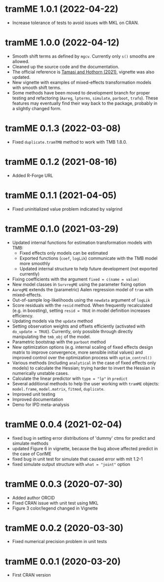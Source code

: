 # tramME 1.0.1 (2022-04-22)

* Increase tolerance of tests to avoid issues with MKL on CRAN.

# tramME 1.0.0 (2022-04-12)

* Smooth shift terms as defined by `mgcv`. Currently only `s()` smooths are
  allowed.
* Cleaned up the source code and the documentation.
* The official reference is [Tamasi and Hothorn (2021)](https://doi.org/10.32614/RJ-2021-075), 
  vignette was also updated.
* New vignette with examples of mixed-effects transformation models with
  smooth shift terms.
* Some methods have been moved to development branch for proper testing and
  refactoring (`Aareg`, `lpterms`, `simulate`, `parboot`, `trafo`). These
  features may eventually find their way back to the package, probably in a
  slightly changed form.

# tramME 0.1.3 (2022-03-08)

* Fixed `duplicate.tramTMB` method to work with TMB 1.8.0.

# tramME 0.1.2 (2021-08-16)

* Added R-Forge URL

# tramME 0.1.1 (2021-04-05)

* Fixed uninitialized value problem indicated by valgrind

# tramME 0.1.0 (2021-03-29)

* Updated internal functions for estimation transformation models with TMB:
    * Fixed effects only models can be estimated
    * Exported functions (`coef`, `logLik`) communicate with the TMB model more
      smoothly
    * Updated internal structure to help future development (not exported
      currently)
* Fixing coefficients with the argument `fixed = c(name = value)` 
* New model classes in `SurvregME` using the parameter fixing option
* `AaregME` extends the (parametric) Aalen regression model of `tram` with
  mixed-effects.
* Out-of-sample log-likelihoods using the `newdata` argument of `logLik`
* Score residuals with the `resid` method. When frequently recalculated (e.g. in
  boosting), setting `resid = TRUE` in model definition increases efficiency.
* Updating models via the `update` method
* Setting observation weights and offsets efficiently (activated  with
  `do_update = TRUE`). Currently, only possible through directly manipulating
  the `tmb_obj` of the model. 
* Parametric bootstrap with the `parboot` method
* New optimization options (e.g. internal scaling of fixed effects design matrix
  to improve convergence, more sensible initial values) and improved control
  over the optimization process with `optim_control()`
* Various methods (including `analytical` in the case of fixed effects only
  models) to calculate the Hessian; trying harder to invert the Hessian in
  numerically unstable cases. 
* Calculate the linear predictor with `type = "lp"` in `predict`
* Several additional methods to help the user working with `tramME` objects:
  `model.frame`, `model.matrix`, `fitmod`, `duplicate`.
* Improved unit testing
* Improved documentation
* Demo for IPD meta-analysis 

# tramME 0.0.4 (2021-02-04)

* fixed bug in setting error distributions of 'dummy' ctms for predict and
  simulate methods 
* updated Figure 6 in vignette, because the bug above affected predict in the
  case of CorlME
* fixed bug in unit test for simulate that caused error with mlt 1.2-1 
* fixed simulate output structure with `what = "joint"` option 

# tramME 0.0.3 (2020-07-30)

* Added author ORCID
* Fixed CRAN issue with unit test using MKL
* Figure 3 color/legend changed in Vignette

# tramME 0.0.2 (2020-03-30)

* Fixed numerical precision problem in unit tests

# tramME 0.0.1 (2020-03-20)

* First CRAN version


